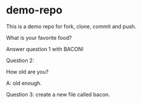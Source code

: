 # demo-repo

This is a demo repo for fork, clone, commit and push.

What is your favorite food?

Answer question 1 with BACON!

Question 2:

How old are you?

A: old enough.

Question 3: create a new file called bacon.
